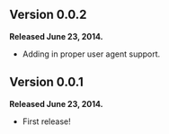 Version 0.0.2
-------------

**Released June 23, 2014.**

- Adding in proper user agent support.


Version 0.0.1
-------------

**Released June 23, 2014.**

- First release!
